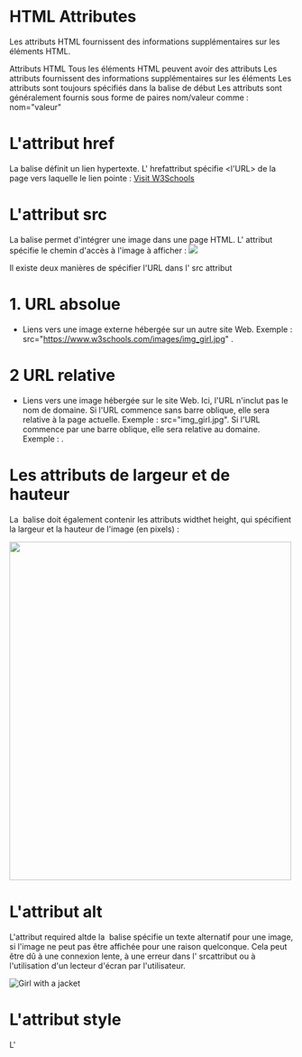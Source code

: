 # HTML Attributes

Les attributs HTML fournissent des informations supplémentaires sur les éléments HTML.

Attributs HTML
Tous les éléments HTML peuvent avoir des attributs
Les attributs fournissent des informations supplémentaires sur les éléments
Les attributs sont toujours spécifiés dans la balise de début
Les attributs sont généralement fournis sous forme de paires nom/valeur comme : nom="valeur"

# L'attribut href
La <a>balise définit un lien hypertexte. L' hrefattribut spécifie <l'URL> de la page vers laquelle le lien pointe :
<a href="https://www.w3schools.com">Visit W3Schools</a>

# L'attribut src
La <img>balise permet d'intégrer une image dans une page HTML. L' <src> attribut spécifie le chemin d'accès à l'image à afficher :
<img src="img_girl.jpg">

Il existe deux manières de spécifier l'URL dans l' src attribut 

# 1. URL absolue 
- Liens vers une image externe hébergée sur un autre site Web. Exemple : src="https://www.w3schools.com/images/img_girl.jpg" .

# 2  URL relative 
- Liens vers une image hébergée sur le site Web. Ici, l'URL n'inclut pas le nom de domaine. Si l'URL commence sans barre oblique, elle sera relative à la page actuelle. Exemple : src="img_girl.jpg". Si l'URL commence par une barre oblique, elle sera relative au domaine. Exemple : <a src="/images/img_girl.jpg"></a>.

# Les attributs de largeur et de hauteur

La <img> balise doit également contenir les attributs widthet height, qui spécifient la largeur et la hauteur de l'image (en pixels) :

<img src="img_girl.jpg" width="500" height="600">

# L'attribut alt

L'attribut required altde la <img> balise spécifie un texte alternatif pour une image, si l'image ne peut pas être affichée pour une raison quelconque. Cela peut être dû à une connexion lente, à une erreur dans l' srcattribut ou à l'utilisation d'un lecteur d'écran par l'utilisateur.

<img src="img_girl.jpg" alt="Girl with a jacket">

# L'attribut style

L' <style> attribut est utilisé pour ajouter des styles à un élément, tels que la couleur, la police, la taille, etc.

<p style="color:red;">This is a red paragraph.</p>

# L'attribut lang

Vous devez toujours inclure l' langattribut à l'intérieur de la <html> balise, pour déclarer la langue de la page Web. Cela est destiné à aider les moteurs de recherche et les navigateurs.

L'exemple suivant spécifie l'anglais comme langue : 
<!DOCTYPE html>
<html lang="en">
<body>
...
</body>
</html>

# L'attribut du titre
L' title attribut définit des informations supplémentaires sur un élément.

La valeur de l'attribut titre s'affichera sous forme d'info-bulle lorsque vous passerez la souris sur l'élément 

<p title="I'm a tooltip">This is a paragraph.</p>

# Nous suggérons : Toujours utiliser des attributs en minuscules le W3C recommande des attributs minuscules dans HTML et exige des attributs minuscules pour des types de documents plus stricts comme XHTML. !!!!

# Résumé du chapitre
Tous les éléments HTML peuvent avoir des attributs
L' hrefattribut de <a>spécifie l'URL de la page vers laquelle le lien mène
L' srcattribut de <img>spécifie le chemin vers l'image à afficher
Les attributs widthet de fournissent des informations sur la taille des imagesheight<img>
L' altattribut de <img>fournit un texte alternatif pour une image
L' styleattribut est utilisé pour ajouter des styles à un élément, tels que la couleur, la police, la taille, etc.
L' langattribut de la <html>balise déclare la langue de la page Web
L' titleattribut définit des informations supplémentaires sur un élément